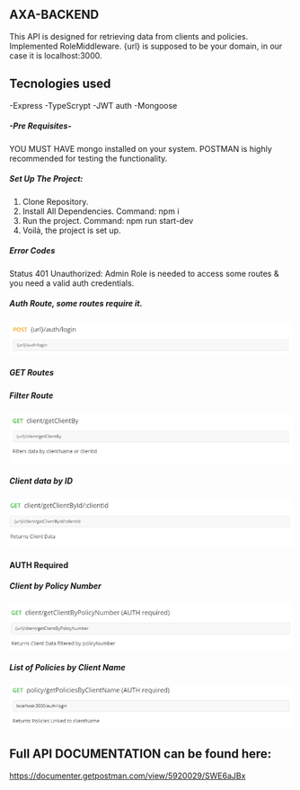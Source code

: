 ## AXA-BACKEND

This API is designed for retrieving data from clients and policies. Implemented RoleMiddleware.
{url} is supposed to be your domain, in our case it is localhost:3000.

## Tecnologies used

-Express
-TypeScrypt
-JWT auth
-Mongoose 

##### -Pre Requisites-

YOU MUST HAVE mongo installed on your system.
POSTMAN is highly recommended for testing the functionality. 

##### Set Up The Project:

1. Clone Repository.
2. Install All Dependencies. Command: npm i
3. Run the project. Command: npm run start-dev
4. Voilà, the project is set up.

##### Error Codes

Status 401 Unauthorized: Admin Role is needed to access some routes & you need a valid auth credentials.

##### Auth Route, some routes require it.

![Alt text](img/auth.PNG?raw=true "Title")

##### GET Routes

##### Filter Route
![Alt text](img/getByFilter.PNG?raw=true "Title")

##### Client data by ID
![Alt text](img/getClientById.PNG?raw=true "Title")

#### AUTH Required

##### Client by Policy Number
![Alt text](img/getClientByPolicyNumber.PNG?raw=true "Title")

##### List of Policies by Client Name
![Alt text](img/getPoliciesByClientName.PNG?raw=true "Title")


## Full API DOCUMENTATION can be found here:

https://documenter.getpostman.com/view/5920029/SWE6aJBx


